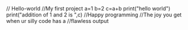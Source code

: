 // Hello-world
//My first project
a=1
b=2
c=a+b
print("hello world")
print("addition of 1 and 2 is ",c)
//Happy programming
//The joy you get when ur silly code has a
//flawless output
